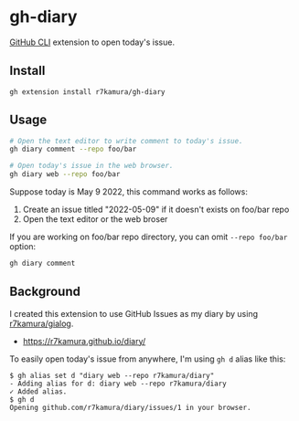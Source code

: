 # gh-diary

[GitHub CLI](https://github.com/cli/cli) extension to open today's issue.

## Install

```
gh extension install r7kamura/gh-diary
```

## Usage

```bash
# Open the text editor to write comment to today's issue.
gh diary comment --repo foo/bar

# Open today's issue in the web browser.
gh diary web --repo foo/bar
```

Suppose today is May 9 2022, this command works as follows:

1. Create an issue titled "2022-05-09" if it doesn't exists on foo/bar repo
2. Open the text editor or the web broser

If you are working on foo/bar repo directory, you can omit `--repo foo/bar` option:

```bash
gh diary comment
```

## Background

I created this extension to use GitHub Issues as my diary by using [r7kamura/gialog](https://github.com/r7kamura/gialog).

- https://r7kamura.github.io/diary/

To easily open today's issue from anywhere, I'm using `gh d` alias like this:

```console
$ gh alias set d "diary web --repo r7kamura/diary"
- Adding alias for d: diary web --repo r7kamura/diary
✓ Added alias.
$ gh d
Opening github.com/r7kamura/diary/issues/1 in your browser.
```
